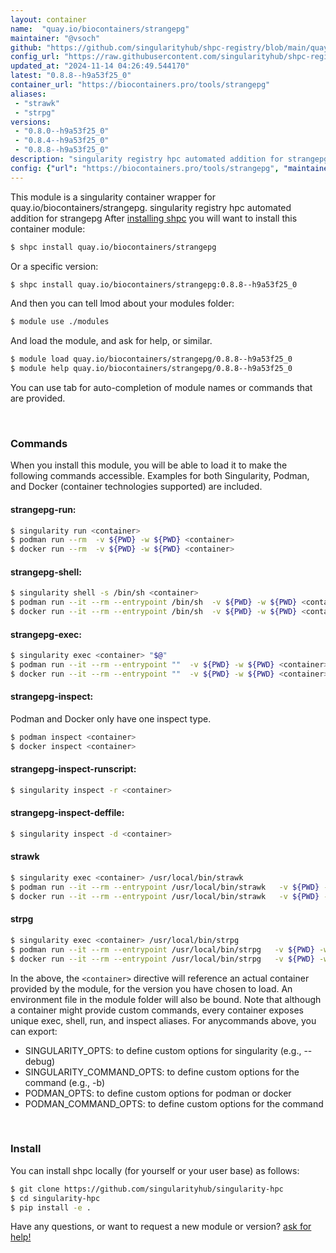 ```yaml
---
layout: container
name:  "quay.io/biocontainers/strangepg"
maintainer: "@vsoch"
github: "https://github.com/singularityhub/shpc-registry/blob/main/quay.io/biocontainers/strangepg/container.yaml"
config_url: "https://raw.githubusercontent.com/singularityhub/shpc-registry/main/quay.io/biocontainers/strangepg/container.yaml"
updated_at: "2024-11-14 04:26:49.544170"
latest: "0.8.8--h9a53f25_0"
container_url: "https://biocontainers.pro/tools/strangepg"
aliases:
 - "strawk"
 - "strpg"
versions:
 - "0.8.0--h9a53f25_0"
 - "0.8.4--h9a53f25_0"
 - "0.8.8--h9a53f25_0"
description: "singularity registry hpc automated addition for strangepg"
config: {"url": "https://biocontainers.pro/tools/strangepg", "maintainer": "@vsoch", "description": "singularity registry hpc automated addition for strangepg", "latest": {"0.8.8--h9a53f25_0": "sha256:c988a26a45d48192a7f08dfe01a64f8942f840b3999376b3fabf63689ec4daaf"}, "tags": {"0.8.0--h9a53f25_0": "sha256:8de054f5b9e643465ca172039c84da98bb991d5d8e09fa757dd97eaa5b46b20b", "0.8.4--h9a53f25_0": "sha256:571c482c5c2c3c846345eba9f48d6c3ebc31d8113f554257c28b52783f808c38", "0.8.8--h9a53f25_0": "sha256:c988a26a45d48192a7f08dfe01a64f8942f840b3999376b3fabf63689ec4daaf"}, "docker": "quay.io/biocontainers/strangepg", "aliases": {"strawk": "/usr/local/bin/strawk", "strpg": "/usr/local/bin/strpg"}}
---
```


This module is a singularity container wrapper for quay.io/biocontainers/strangepg.
singularity registry hpc automated addition for strangepg
After [installing shpc](#install) you will want to install this container module:


```bash
$ shpc install quay.io/biocontainers/strangepg
```

Or a specific version:

```bash
$ shpc install quay.io/biocontainers/strangepg:0.8.8--h9a53f25_0
```

And then you can tell lmod about your modules folder:

```bash
$ module use ./modules
```

And load the module, and ask for help, or similar.

```bash
$ module load quay.io/biocontainers/strangepg/0.8.8--h9a53f25_0
$ module help quay.io/biocontainers/strangepg/0.8.8--h9a53f25_0
```

You can use tab for auto-completion of module names or commands that are provided.

<br>

### Commands

When you install this module, you will be able to load it to make the following commands accessible.
Examples for both Singularity, Podman, and Docker (container technologies supported) are included.

#### strangepg-run:

```bash
$ singularity run <container>
$ podman run --rm  -v ${PWD} -w ${PWD} <container>
$ docker run --rm  -v ${PWD} -w ${PWD} <container>
```

#### strangepg-shell:

```bash
$ singularity shell -s /bin/sh <container>
$ podman run --it --rm --entrypoint /bin/sh  -v ${PWD} -w ${PWD} <container>
$ docker run --it --rm --entrypoint /bin/sh  -v ${PWD} -w ${PWD} <container>
```

#### strangepg-exec:

```bash
$ singularity exec <container> "$@"
$ podman run --it --rm --entrypoint ""  -v ${PWD} -w ${PWD} <container> "$@"
$ docker run --it --rm --entrypoint ""  -v ${PWD} -w ${PWD} <container> "$@"
```

#### strangepg-inspect:

Podman and Docker only have one inspect type.

```bash
$ podman inspect <container>
$ docker inspect <container>
```

#### strangepg-inspect-runscript:

```bash
$ singularity inspect -r <container>
```

#### strangepg-inspect-deffile:

```bash
$ singularity inspect -d <container>
```


#### strawk

```bash
$ singularity exec <container> /usr/local/bin/strawk
$ podman run --it --rm --entrypoint /usr/local/bin/strawk   -v ${PWD} -w ${PWD} <container> -c " $@"
$ docker run --it --rm --entrypoint /usr/local/bin/strawk   -v ${PWD} -w ${PWD} <container> -c " $@"
```


#### strpg

```bash
$ singularity exec <container> /usr/local/bin/strpg
$ podman run --it --rm --entrypoint /usr/local/bin/strpg   -v ${PWD} -w ${PWD} <container> -c " $@"
$ docker run --it --rm --entrypoint /usr/local/bin/strpg   -v ${PWD} -w ${PWD} <container> -c " $@"
```



In the above, the `<container>` directive will reference an actual container provided
by the module, for the version you have chosen to load. An environment file in the
module folder will also be bound. Note that although a container
might provide custom commands, every container exposes unique exec, shell, run, and
inspect aliases. For anycommands above, you can export:

 - SINGULARITY_OPTS: to define custom options for singularity (e.g., --debug)
 - SINGULARITY_COMMAND_OPTS: to define custom options for the command (e.g., -b)
 - PODMAN_OPTS: to define custom options for podman or docker
 - PODMAN_COMMAND_OPTS: to define custom options for the command

<br>

### Install

You can install shpc locally (for yourself or your user base) as follows:

```bash
$ git clone https://github.com/singularityhub/singularity-hpc
$ cd singularity-hpc
$ pip install -e .
```

Have any questions, or want to request a new module or version? [ask for help!](https://github.com/singularityhub/singularity-hpc/issues)
